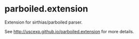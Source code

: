 parboiled.extension
===================

Extension for sirthias/parboiled parser.

See http://uscexp.github.io/parboiled.extension for more details.
